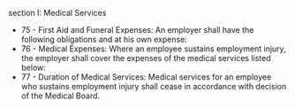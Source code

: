 section I: Medical Services

<ul>
			<li>75 - First Aid and Funeral Expenses: An employer shall have the following obligations and at his own expense:<ul>
			</ul></li>			<li>76 - Medical Expenses: Where an employee sustains employment injury, the employer shall cover the expenses of the medical services listed below:<ul>
			</ul></li>			<li>77 - Duration of Medical Services: Medical services for an employee who sustains employment injury shall cease in accordance with decision of the Medical Board.<ul>
			</ul></li></ul>